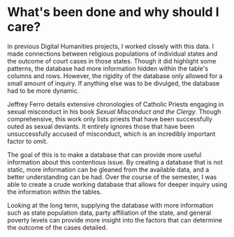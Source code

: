 # What's been done and why should I care?
In previous Digital Humanities projects, I worked closely with this data. I made connections between religious populations of individual states and the outcome of court cases in those states. Though it did highlight some patterns, the database had more information hidden within the table's columns and rows. However, the rigidity of the database only allowed for a small amount of inquiry. If anything else was to be divulged, the database had to be more dynamic.

Jeffrey Ferro details extensive chronologies of Catholic Priests engaging in sexual misconduct in his book *Sexual Misconduct and the Clergy*. Though comprehensive, this work only lists priests that have been successfully outed as sexual deviants. It entirely ignores those that have been unsuccessfully accused of misconduct, which is an incredibly important factor to omit.

The goal of this is to make a database that can provide more useful information about this contentious issue. By creating a database that is not static, more information can be gleaned from the available data, and a better understanding can be had. Over the course of the semester, I was able to create a crude working database that allows for deeper inquiry using the information within the tables.

Looking at the long term, supplying the database with more information such as state population data, party affiliation of the state, and general poverty levels can provide more insight into the factors that can determine the outcome of the cases detailed.
